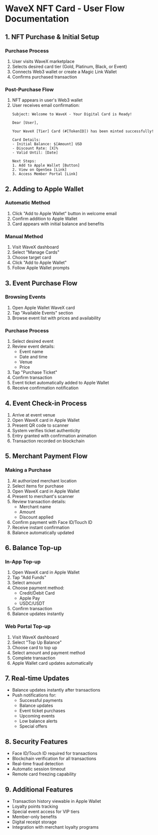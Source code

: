 
# WaveX NFT Card - User Flow Documentation

## 1. NFT Purchase & Initial Setup
### Purchase Process
1. User visits WaveX marketplace
2. Selects desired card tier (Gold, Platinum, Black, or Event)
3. Connects Web3 wallet or create a Magic Link Wallet
4. Confirms purchased transaction

### Post-Purchase Flow
1. NFT appears in user's Web3 wallet
2. User receives email confirmation:
   ```
   Subject: Welcome to WaveX - Your Digital Card is Ready!
   
   Dear [User],
   
   Your WaveX [Tier] Card (#[TokenID]) has been minted successfully!
   
   Card Details:
   - Initial Balance: $[Amount] USD
   - Discount Rate: [X]%
   - Valid Until: [Date]
   
   Next Steps:
   1. Add to Apple Wallet [Button]
   2. View on OpenSea [Link]
   3. Access Member Portal [Link]
   ```

## 2. Adding to Apple Wallet
### Automatic Method
1. Click "Add to Apple Wallet" button in welcome email
2. Confirm addition to Apple Wallet
3. Card appears with initial balance and benefits

### Manual Method
1. Visit WaveX dashboard
2. Select "Manage Cards"
3. Choose target card
4. Click "Add to Apple Wallet"
5. Follow Apple Wallet prompts

## 3. Event Purchase Flow
### Browsing Events
1. Open Apple Wallet WaveX card
2. Tap "Available Events" section
3. Browse event list with prices and availability

### Purchase Process
1. Select desired event
2. Review event details:
   - Event name
   - Date and time
   - Venue
   - Price
2. Tap "Purchase Ticket"
3. Confirm transaction
4. Event ticket automatically added to Apple Wallet
5. Receive confirmation notification

## 4. Event Check-in Process
1. Arrive at event venue
2. Open WaveX card in Apple Wallet
3. Present QR code to scanner
4. System verifies ticket authenticity
5. Entry granted with confirmation animation
6. Transaction recorded on blockchain

## 5. Merchant Payment Flow
### Making a Purchase
1. At authorized merchant location
2. Select items for purchase
3. Open WaveX card in Apple Wallet
4. Present to merchant's scanner
5. Review transaction details:
   - Merchant name
   - Amount
   - Discount applied
6. Confirm payment with Face ID/Touch ID
7. Receive instant confirmation
8. Balance automatically updated

## 6. Balance Top-up
### In-App Top-up
1. Open WaveX card in Apple Wallet
2. Tap "Add Funds"
3. Select amount
4. Choose payment method:
   - Credit/Debit Card
   - Apple Pay
   - USDC/USDT
5. Confirm transaction
6. Balance updates instantly

### Web Portal Top-up
1. Visit WaveX dashboard
2. Select "Top Up Balance"
3. Choose card to top up
4. Select amount and payment method
5. Complete transaction
6. Apple Wallet card updates automatically

## 7. Real-time Updates
- Balance updates instantly after transactions
- Push notifications for:
  - Successful payments
  - Balance updates
  - Event ticket purchases
  - Upcoming events
  - Low balance alerts
  - Special offers

## 8. Security Features
- Face ID/Touch ID required for transactions
- Blockchain verification for all transactions
- Real-time fraud detection
- Automatic session timeout
- Remote card freezing capability

## 9. Additional Features
- Transaction history viewable in Apple Wallet
- Loyalty points tracking
- Special event access for VIP tiers
- Member-only benefits
- Digital receipt storage
- Integration with merchant loyalty programs
```
